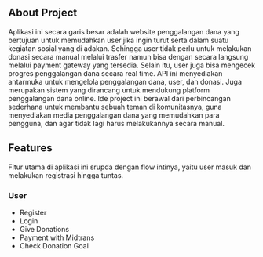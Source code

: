 
## About Project

Aplikasi ini secara garis besar adalah website penggalangan dana yang bertujuan untuk memudahkan user jika ingin turut serta dalam suatu kegiatan sosial yang di adakan. Sehingga user tidak perlu untuk melakukan donasi secara manual melalui trasfer namun bisa dengan secara langsung melalui payment gateway yang tersedia. Selain itu, user juga bisa mengecek progres penggalangan dana secara real time. API ini menyediakan antarmuka untuk mengelola penggalangan dana, user, dan donasi. Juga merupakan sistem yang dirancang untuk mendukung platform penggalangan dana online. Ide project ini berawal dari perbincangan sederhana untuk membantu sebuah teman di komunitasnya, guna menyediakan media penggalangan dana yang memudahkan para pengguna, dan agar tidak lagi harus melakukannya secara manual.

## Features

Fitur utama di aplikasi ini srupda dengan flow intinya, yaitu user masuk dan melakukan registrasi hingga tuntas.

### User

- Register
- Login
- Give Donations
- Payment with Midtrans
- Check Donation Goal

